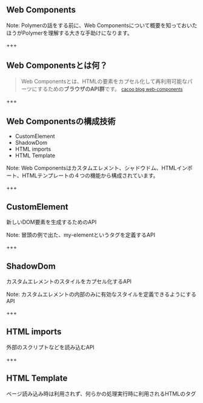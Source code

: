 ## Web Components

Note:
Polymerの話をする前に、Web Componentsについて概要を知っておいたほうがPolymerを理解する大きな手助けになります。

+++

## Web Componentsとは何？

> Web Componentsとは、HTMLの要素をカプセル化して再利用可能なパーツにするための**ブラウザのAPI群**です。
> <small>[cacoo blog web-components](https://nulab-inc.com/ja/blog/cacoo/web-components/) </small>

+++

## Web Componentsの構成技術

* CustomElement
* ShadowDom
* HTML imports
* HTML Template

Note:
Web Componentsはカスタムエレメント、シャドウドム、HTMLインポート、HTMLテンプレートの４つの機能から構成されています。

+++

## CustomElement
 
新しいDOM要素を生成するためのAPI

Note:
冒頭の例で出た、my-elementというタグを定義するAPI

+++

## ShadowDom

カスタムエレメントのスタイルをカプセル化するAPI

Note:
カスタムエレメントの内部のみに有効なスタイルを定義できるようにするAPI

+++

## HTML imports

外部のスクリプトなどを読み込むAPI

+++

## HTML Template

ページ読み込み時は利用されず、何らかの処理実行時に利用されるHTMLのタグ
